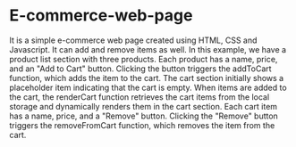 # E-commerce-web-page
It is  a simple e-commerce web page created using HTML, CSS and Javascript. It can add and remove items as well.
In this example, we have a product list section with three products. Each product has a name, price, and an "Add to Cart" button. Clicking the button triggers the addToCart function, which adds the item to the cart.
The cart section initially shows a placeholder item indicating that the cart is empty. When items are added to the cart, the renderCart function retrieves the cart items from the local storage and dynamically renders them in the cart section. Each cart item has a name, price, and a "Remove" button. Clicking the "Remove" button triggers the removeFromCart function, which removes the item from the cart.
